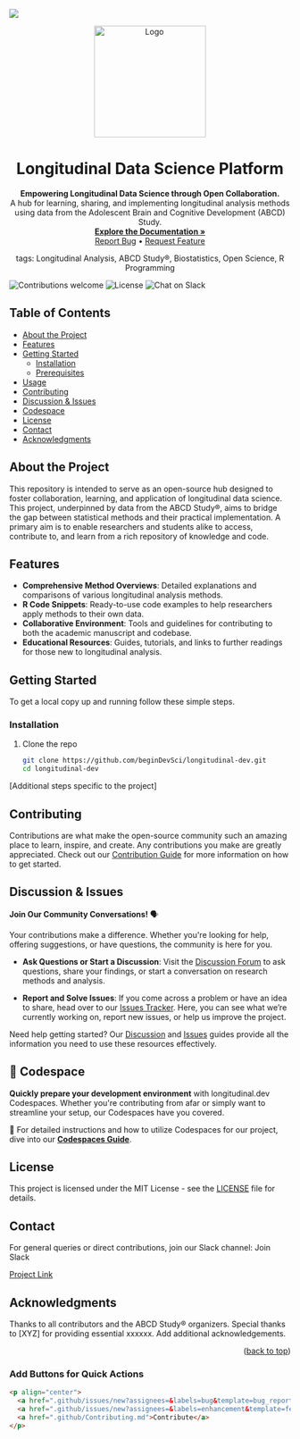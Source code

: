 




<a name="readme-top"></a>

[![](https://github.com/codespaces/badge.svg)](https://codespaces.new/beginDevSci/longitudinal-dev?quickstart=1)

<p align="center">
  <a href="https://github.com/beginDevSci/longitudinal-dev">
    <img src="/public/logo.svg" alt="Logo" width="200" height="200"/>
  </a>
</p>

<h1 align="center">Longitudinal Data Science Platform</h1>

<p align="center">
  <strong>Empowering Longitudinal Data Science through Open Collaboration.</strong>
  <br />
  A hub for learning, sharing, and implementing longitudinal analysis methods using data from the Adolescent Brain and Cognitive Development (ABCD) Study.
  <br />
  <a href="https://github.com/beginDevSci/longitudinal-dev"><strong>Explore the Documentation »</strong></a>
  <br />
  <a href=".github/issues">Report Bug</a> •
  <a href=".github/issues">Request Feature</a>
</p>

<p align="center">
tags: Longitudinal Analysis, ABCD Study®, Biostatistics, Open Science, R Programming
</p>

![Contributions welcome](https://img.shields.io/badge/contributions-welcome-brightgreen.svg)
![License](https://img.shields.io/badge/license-MIT-blue.svg)
![Chat on Slack](https://img.shields.io/badge/chat-on%20slack-yellow.svg)

## Table of Contents
- [About the Project](#about-the-project)
- [Features](#features)
- [Getting Started](#getting-started)
  - [Installation](#installation)
  - [Prerequisites](#prerequisites)
- [Usage](#usage)
- [Contributing](#contributing)
- [Discussion & Issues](#discussion--issues)
- [Codespace](#codespace)
- [License](#license)
- [Contact](#contact)
- [Acknowledgments](#acknowledgments)

## About the Project

This repository is intended to serve as an open-source hub designed to foster collaboration, learning, and application of longitudinal data science. This project, underpinned by data from the ABCD Study®, aims to bridge the gap between statistical methods and their practical implementation. A primary aim is to enable researchers and students alike to access, contribute to, and learn from a rich repository of knowledge and code.

## Features

- **Comprehensive Method Overviews**: Detailed explanations and comparisons of various longitudinal analysis methods.
- **R Code Snippets**: Ready-to-use code examples to help researchers apply methods to their own data.
- **Collaborative Environment**: Tools and guidelines for contributing to both the academic manuscript and codebase.
- **Educational Resources**: Guides, tutorials, and links to further readings for those new to longitudinal analysis.

## Getting Started

To get a local copy up and running follow these simple steps.

### Installation

1. Clone the repo
   ```sh
   git clone https://github.com/beginDevSci/longitudinal-dev.git
   cd longitudinal-dev
   ```

[Additional steps specific to the project]

## Contributing
Contributions are what make the open-source community such an amazing place to learn, inspire, and create. Any contributions you make are greatly appreciated. Check out our [Contribution Guide](.github/Contributing.md) for more information on how to get started.

## Discussion & Issues

**Join Our Community Conversations!** 🗣️

Your contributions make a difference. Whether you're looking for help, offering suggestions, or have questions, the community is here for you.

- **Ask Questions or Start a Discussion**: Visit the [Discussion Forum](.github/Discussions.md) to ask questions, share your findings, or start a conversation on research methods and analysis.

- **Report and Solve Issues**: If you come across a problem or have an idea to share, head over to our [Issues Tracker](.github/Issues.md). Here, you can see what we’re currently working on, report new issues, or help us improve the project.

Need help getting started? Our [Discussion](.github/Discussions.md) and [Issues](.github/Issues.md) guides provide all the information you need to use these resources effectively.

## 🚀 Codespace

**Quickly prepare your development environment** with longitudinal.dev Codespaces. Whether you're contributing from afar or simply want to streamline your setup, our Codespaces have you covered. 

📘 For detailed instructions and how to utilize Codespaces for our project, dive into our [**Codespaces Guide**](.github/Codespaces.md).

## License
This project is licensed under the MIT License - see the [LICENSE](.github/LICENSE.md) file for details.

## Contact
For general queries or direct contributions, join our Slack channel: Join Slack

[Project Link](https://github.com/beginDevSci/longitudinal-dev)

## Acknowledgments
Thanks to all contributors and the ABCD Study® organizers.
Special thanks to [XYZ] for providing essential xxxxxx.
Add additional acknowledgements.
<p align="right">(<a href="#readme-top">back to top</a>)</p>


### Add Buttons for Quick Actions

```markdown
<p align="center">
  <a href=".github/issues/new?assignees=&labels=bug&template=bug_report.md">Report Bug</a> •
  <a href=".github/issues/new?assignees=&labels=enhancement&template=feature_request.md">Request Feature</a> •
  <a href=".github/Contributing.md">Contribute</a>
</p>


